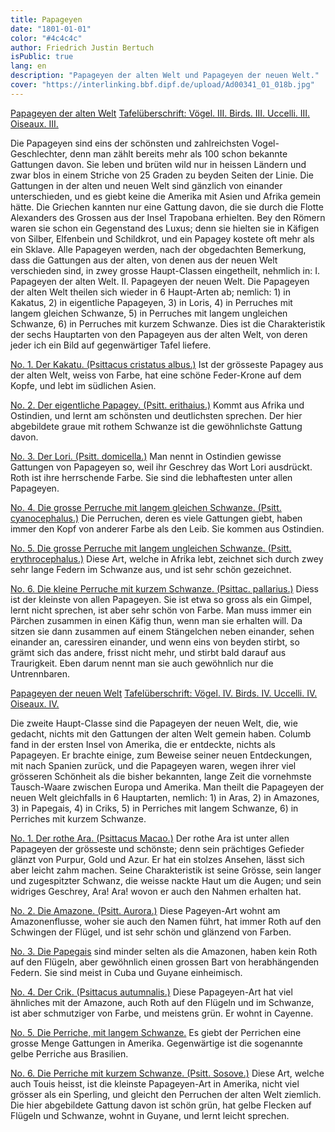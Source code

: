 ```yaml
---
title: Papageyen
date: "1801-01-01"
color: "#4c4c4c"
author: Friedrich Justin Bertuch
isPublic: true
lang: en
description: "Papageyen der alten Welt und Papageyen der neuen Welt."
cover: "https://interlinking.bbf.dipf.de/upload/Ad00341_01_018b.jpg"
---
```


[Papageyen der alten Welt](http://interlinking.bbf.dipf.de/index.php/Special:URIResolver/Datei-3AAd00341_01_018a.jpg)
[Tafelüberschrift: Vögel. III. Birds. III. Uccelli. III. Oiseaux. III.](http://interlinking.bbf.dipf.de/index.php/Special:URIResolver/Datei-3AAd00341_01_018a01.jpg)

Die Papageyen sind eins der schönsten und zahlreichsten Vogel-Geschlechter, denn man zählt bereits mehr als 100 schon bekannte Gattungen davon. Sie leben und brüten wild nur in heissen Ländern und zwar blos in einem Striche von 25 Graden zu beyden Seiten der Linie. Die Gattungen in der alten und neuen Welt sind gänzlich von einander unterschieden, und es giebt keine die Amerika mit Asien und Afrika gemein hätte. Die Griechen kannten nur eine Gattung davon, die sie durch die Flotte Alexanders des Grossen aus der Insel Trapobana erhielten. Bey den Römern waren sie schon ein Gegenstand des Luxus; denn sie hielten sie in Käfigen von Silber, Elfenbein und Schildkrot, und ein Papagey kostete oft mehr als ein Sklave. Alle Papageyen werden, nach der obgedachten Bemerkung, dass die Gattungen aus der alten, von denen aus der neuen Welt verschieden sind, in zwey grosse Haupt-Classen eingetheilt, nehmlich in: I. Papageyen der alten Welt. II. Papageyen der neuen Welt. Die Papageyen der alten Welt theilen sich wieder in 6 Haupt-Arten ab; nemlich: 1) in Kakatus, 2) in eigentliche Papageyen, 3) in Loris, 4) in Perruches mit langem gleichen Schwanze, 5) in Perruches mit langem ungleichen Schwanze, 6) in Perruches mit kurzem Schwanze. Dies ist die Charakteristik der sechs Hauptarten von den Papageyen aus der alten Welt, von deren jeder ich ein Bild auf gegenwärtiger Tafel liefere.

[No. 1. Der Kakatu. (Psittacus cristatus albus.)](http://interlinking.bbf.dipf.de/index.php/Special:URIResolver/Datei-3AAd00341_01_018e.jpg)
Ist der grösseste Papagey aus der alten Welt, weiss von Farbe, hat eine schöne Feder-Krone auf dem Kopfe, und lebt im südlichen Asien.

[No. 2. Der eigentliche Papagey. (Psitt. erithaius.)](http://interlinking.bbf.dipf.de/index.php/Special:URIResolver/Datei-3AAd00341_01_018b.jpg)
Kommt aus Afrika und Ostindien, und lernt am schönsten und deutlichsten sprechen. Der hier abgebildete graue mit rothem Schwanze ist die gewöhnlichste Gattung davon.

[No. 3. Der Lori. (Psitt. domicella.)](http://interlinking.bbf.dipf.de/index.php/Special:URIResolver/Datei-3AAd00341_01_018c.jpg)
Man nennt in Ostindien gewisse Gattungen von Papageyen so, weil ihr Geschrey das Wort Lori ausdrückt. Roth ist ihre herrschende Farbe. Sie sind die lebhaftesten unter allen Papageyen.

[No. 4. Die grosse Perruche mit langem gleichen Schwanze. (Psitt. cyanocephalus.)](http://interlinking.bbf.dipf.de/index.php/Special:URIResolver/Datei-3AAd00341_01_018g.jpg)
Die Perruchen, deren es viele Gattungen giebt, haben immer den Kopf von anderer Farbe als den Leib. Sie kommen aus Ostindien.

[No. 5. Die grosse Perruche mit langem ungleichen Schwanze. (Psitt. erythrocephalus.)](http://interlinking.bbf.dipf.de/index.php/Special:URIResolver/Datei-3AAd00341_01_018f.jpg)
Diese Art, welche in Afrika lebt, zeichnet sich durch zwey sehr lange Federn im Schwanze aus, und ist sehr schön gezeichnet.

[No. 6. Die kleine Perruche mit kurzem Schwanze. (Psittac. pallarius.)](http://interlinking.bbf.dipf.de/index.php/Special:URIResolver/Datei-3AAd00341_01_018d.jpg)
Diess ist der kleinste von allen Papageyen. Sie ist etwa so gross als ein Gimpel, lernt nicht sprechen, ist aber sehr schön von Farbe. Man muss immer ein Pärchen zusammen in einen Käfig thun, wenn man sie erhalten will. Da sitzen sie dann zusammen auf einem Stängelchen neben einander, sehen einander an, caressiren einander, und wenn eins von beyden stirbt, so grämt sich das andere, frisst nicht mehr, und stirbt bald darauf aus Traurigkeit. Eben darum nennt man sie auch gewöhnlich nur die Untrennbaren.

[Papageyen der neuen Welt](http://interlinking.bbf.dipf.de/index.php/Special:URIResolver/Datei-3AAd00341_01_019a.jpg)
[Tafelüberschrift: Vögel. IV. Birds. IV. Uccelli. IV. Oiseaux. IV.](http://interlinking.bbf.dipf.de/index.php/Special:URIResolver/Datei-3AAd00341_01_019a01.jpg)

Die zweite Haupt-Classe sind die Papageyen der neuen Welt, die, wie gedacht, nichts mit den Gattungen der alten Welt gemein haben. Columb fand in der ersten Insel von Amerika, die er entdeckte, nichts als Papageyen. Er brachte einige, zum Beweise seiner neuen Entdeckungen, mit nach Spanien zurück, und die Papageyen waren, wegen ihrer viel grösseren Schönheit als die bisher bekannten, lange Zeit die vornehmste Tausch-Waare zwischen Europa und Amerika. Man theilt die Papageyen der neuen Welt gleichfalls in 6 Hauptarten, nemlich: 1) in Aras, 2) in Amazones, 3) in Papegais, 4) in Criks, 5) in Perriches mit langem Schwanze, 6) in Perriches mit kurzem Schwanze.

[No. 1. Der rothe Ara. (Psittacus Macao.)](http://interlinking.bbf.dipf.de/index.php/Special:URIResolver/Datei-3AAd00341_01_019c.jpg)
Der rothe Ara ist unter allen Papageyen der grösseste und schönste; denn sein prächtiges Gefieder glänzt von Purpur, Gold und Azur. Er hat ein stolzes Ansehen, lässt sich aber leicht zahm machen. Seine Charakteristik ist seine Grösse, sein langer und zugespitzter Schwanz, die weisse nackte Haut um die Augen; und sein widriges Geschrey, Ara! Ara! wovon er auch den Nahmen erhalten hat.

[No. 2. Die Amazone. (Psitt. Aurora.)](http://interlinking.bbf.dipf.de/index.php/Special:URIResolver/Datei-3AAd00341_01_019e.jpg)
Diese Pageyen-Art wohnt am Amazonenflusse, woher sie auch den Namen führt, hat immer Roth auf den Schwingen der Flügel, und ist sehr schön und glänzend von Farben.

[No. 3. Die Papegais](http://interlinking.bbf.dipf.de/index.php/Special:URIResolver/Datei-3AAd00341_01_019f.jpg)
sind minder selten als die Amazonen, haben kein Roth auf den Flügeln, aber gewöhnlich einen grossen Bart von herabhängenden Federn. Sie sind meist in Cuba und Guyane einheimisch.

[No. 4. Der Crik. (Psittacus autumnalis.)](http://interlinking.bbf.dipf.de/index.php/Special:URIResolver/Datei-3AAd00341_01_019b.jpg)
Diese Papageyen-Art hat viel ähnliches mit der Amazone, auch Roth auf den Flügeln und im Schwanze, ist aber schmutziger von Farbe, und meistens grün. Er wohnt in Cayenne.

[No. 5. Die Perriche, mit langem Schwanze.](http://interlinking.bbf.dipf.de/index.php/Special:URIResolver/Datei-3AAd00341_01_019d.jpg)
Es giebt der Perrichen eine grosse Menge Gattungen in Amerika. Gegenwärtige ist die sogenannte gelbe Perriche aus Brasilien.

[No. 6. Die Perriche mit kurzem Schwanze. (Psitt. Sosove.)](http://interlinking.bbf.dipf.de/index.php/Special:URIResolver/Datei-3AAd00341_01_019g.jpg)
Diese Art, welche auch Touis heisst, ist die kleinste Papageyen-Art in Amerika, nicht viel grösser als ein Sperling, und gleicht den Perruchen der alten Welt ziemlich. Die hier abgebildete Gattung davon ist schön grün, hat gelbe Flecken auf Flügeln und Schwanze, wohnt in Guyane, und lernt leicht sprechen.
